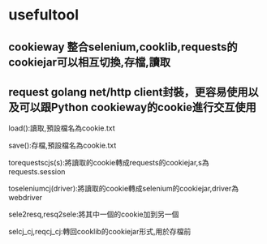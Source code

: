 # usefultool
 
## cookieway 整合selenium,cooklib,requests的cookiejar可以相互切換,存檔,讀取
## request golang net/http client封裝，更容易使用以及可以跟Python cookieway的cookie進行交互使用

load():讀取,預設檔名為cookie.txt

save():存檔,預設檔名為cookie.txt

torequestscjs(s):將讀取的cookie轉成requests的cookiejar,s為requests.session

toseleniumcj(driver):將讀取的cookie轉成selenium的cookiejar,driver為webdriver

sele2resq,resq2sele:將其中一個的cookie加到另一個

selcj_cj,reqcj_cj:轉回cooklib的cookiejar形式,用於存檔前
